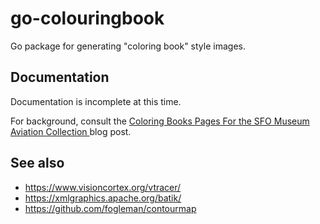 # go-colouringbook

Go package for generating "coloring book" style images.

## Documentation

Documentation is incomplete at this time.

For background, consult the [Coloring Books Pages For the SFO Museum Aviation Collection ](https://millsfield.sfomuseum.org/blog/2023/12/18/coloringbook/) blog post.

## See also

* https://www.visioncortex.org/vtracer/
* https://xmlgraphics.apache.org/batik/
* https://github.com/fogleman/contourmap
